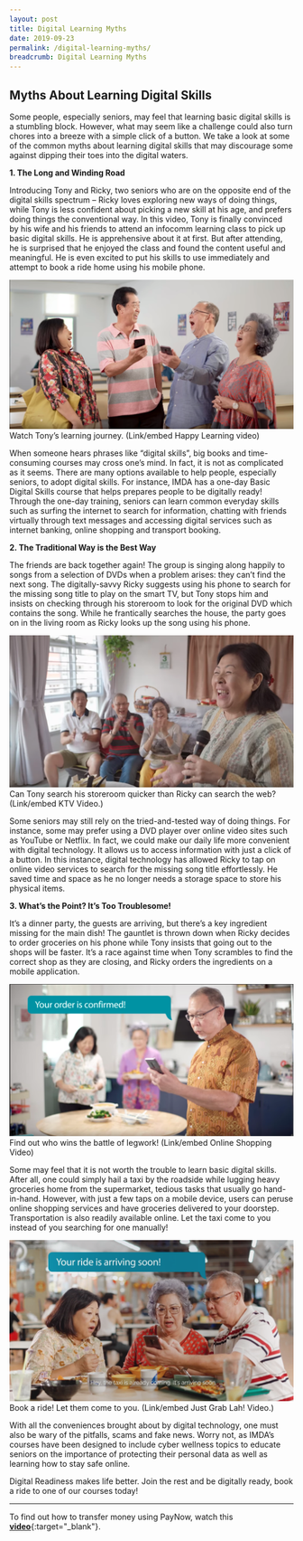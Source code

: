 ```yaml
---
layout: post
title: Digital Learning Myths
date: 2019-09-23
permalink: /digital-learning-myths/
breadcrumb: Digital Learning Myths
---
```


## Myths About Learning Digital Skills<br>

Some people, especially seniors, may feel that learning basic digital skills is a stumbling block. However, what may seem like a challenge could also turn chores into a breeze with a simple click of a button. We take a look at some of the common myths about learning digital skills that may discourage some against dipping their toes into the digital waters. 

**1.	The Long and Winding Road**

Introducing Tony and Ricky, two seniors who are on the opposite end of the digital skills spectrum – Ricky loves exploring new ways of doing things, while Tony is less confident about picking a new skill at his age, and prefers doing things the conventional way. In this video, Tony is finally convinced by his wife and his friends to attend an infocomm learning class to pick up basic digital skills. He is apprehensive about it at first. But after attending, he is surprised that he enjoyed the class and found the content useful and meaningful. He is even excited to put his skills to use immediately and attempt to book a ride home using his mobile phone.

![image1](/images/articles/digital-learning-myths/dlm1.png)
Watch Tony’s learning journey. (Link/embed Happy Learning video)

When someone hears phrases like “digital skills”, big books and time-consuming courses may cross one’s mind. In fact, it is not as complicated as it seems. There are many options available to help people, especially seniors, to adopt digital skills. For instance, IMDA has a one-day Basic Digital Skills course that helps prepares people to be digitally ready! Through the one-day training, seniors can learn common everyday skills such as surfing the internet to search for information, chatting with friends virtually through text messages and accessing digital services such as internet banking, online shopping and transport booking. 

**2.	The Traditional Way is the Best Way**

The friends are back together again! The group is singing along happily to songs from a selection of DVDs when a problem arises: they can’t find the next song. The digitally-savvy Ricky suggests using his phone to search for the missing song title to play on the smart TV, but Tony stops him and insists on checking through his storeroom to look for the original DVD which contains the song. While he frantically searches the house, the party goes on in the living room as Ricky looks up the song using his phone.

![image2](/images/articles/digital-learning-myths/dlm2.png)
Can Tony search his storeroom quicker than Ricky can search the web? (Link/embed KTV Video.)

Some seniors may still rely on the tried-and-tested way of doing things. For instance, some may prefer using a DVD player over online video sites such as YouTube or Netflix. In fact, we could make our daily life more convenient with digital technology. It allows us to access information with just a click of a button. In this instance, digital technology has allowed Ricky to tap on online video services to search for the missing song title effortlessly. He saved time and space as he no longer needs a storage space to store his physical items. 


**3.	What’s the Point? It’s Too Troublesome!**

It’s a dinner party, the guests are arriving, but there’s a key ingredient missing for the main dish! The gauntlet is thrown down when Ricky decides to order groceries on his phone while Tony insists that going out to the shops will be faster. It’s a race against time when Tony scrambles to find the correct shop as they are closing, and Ricky orders the ingredients on a mobile application.

![image3](/images/articles/digital-learning-myths/dlm3.png)
Find out who wins the battle of legwork! (Link/embed Online Shopping Video)

Some may feel that it is not worth the trouble to learn basic digital skills. After all, one could simply hail a taxi by the roadside while lugging heavy groceries home from the supermarket, tedious tasks that usually go hand-in-hand. However, with just a few taps on a mobile device, users can peruse online shopping services and have groceries delivered to your doorstep. Transportation is also readily available online. Let the taxi come to you instead of you searching for one manually!

![image4](/images/articles/digital-learning-myths/dlm4.png)
Book a ride! Let them come to you. (Link/embed Just Grab Lah! Video.)

With all the conveniences brought about by digital technology, one must also be wary of the pitfalls, scams and fake news. Worry not, as IMDA’s courses have been designed to include cyber wellness topics to educate seniors on the importance of protecting their personal data as well as learning how to stay safe online. 

Digital Readiness makes life better. Join the rest and be digitally ready, book a ride to one of our courses today!

------

To find out how to transfer money using PayNow, watch this [**video**](https://www.youtube.com/watch?v=en_IqoDr6lo){:target="_blank"}.
